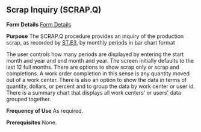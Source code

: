 ## Scrap Inquiry (SCRAP.Q)
<PageHeader />

**Form Details**
[Form Details](../SCRAP-Q-1/README.md)

**Purpose**
The SCRAP.Q procedure provides an inquiry of the production scrap, as recorded
by [ST.E3](../ST-E3/README.md), by monthly periods in bar chart format

The user controls how many periods are displayed by entering the start month
and year and end month and year. The screen initially defaults to the last 12
full months. There are options to show scrap only or scrap and completions. A
work order completion in this sense is any quantity moved out of a work
center. There is also an option to show the data in terms of quantity,
dollars, or percent and to group the data by work center or user id. There is
a summary chart that displays all work centers' or users' data grouped
together.

**Frequency of Use**
As required.

**Prerequisites**
None.

<badge text= "Version 8.10.57 " vertical="middle" />

<PageFooter />
